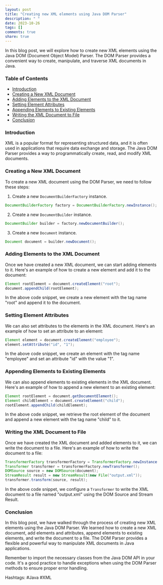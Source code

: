```yaml
---
layout: post
title: "Creating new XML elements using Java DOM Parser"
description: " "
date: 2023-10-26
tags: []
comments: true
share: true
---
```


In this blog post, we will explore how to create new XML elements using the Java DOM (Document Object Model) Parser. The DOM Parser provides a convenient way to create, manipulate, and traverse XML documents in Java.

### Table of Contents
- [Introduction](#introduction)
- [Creating a New XML Document](#creating-a-new-xml-document)
- [Adding Elements to the XML Document](#adding-elements-to-the-xml-document)
- [Setting Element Attributes](#setting-element-attributes)
- [Appending Elements to Existing Elements](#appending-elements-to-existing-elements)
- [Writing the XML Document to File](#writing-the-xml-document-to-file)
- [Conclusion](#conclusion)

<a name="introduction"></a>
### Introduction

XML is a popular format for representing structured data, and it is often used in applications that require data exchange and storage. The Java DOM Parser provides a way to programmatically create, read, and modify XML documents.

<a name="creating-a-new-xml-document"></a>
### Creating a New XML Document

To create a new XML document using the DOM Parser, we need to follow these steps:

1. Create a new `DocumentBuilderFactory` instance.
```java
DocumentBuilderFactory factory = DocumentBuilderFactory.newInstance();
```

2. Create a new `DocumentBuilder` instance.
```java
DocumentBuilder builder = factory.newDocumentBuilder();
```

3. Create a new `Document` instance.
```java
Document document = builder.newDocument();
```

<a name="adding-elements-to-the-xml-document"></a>
### Adding Elements to the XML Document

Once we have created a new XML document, we can start adding elements to it. Here's an example of how to create a new element and add it to the document:

```java
Element rootElement = document.createElement("root");
document.appendChild(rootElement);
```

In the above code snippet, we create a new element with the tag name "root" and append it to the document.

<a name="setting-element-attributes"></a>
### Setting Element Attributes

We can also set attributes to the elements in the XML document. Here's an example of how to set an attribute to an element:

```java
Element element = document.createElement("employee");
element.setAttribute("id", "1");
```

In the above code snippet, we create an element with the tag name "employee" and set an attribute "id" with the value "1".

<a name="appending-elements-to-existing-elements"></a>
### Appending Elements to Existing Elements

We can also append elements to existing elements in the XML document. Here's an example of how to append a new element to an existing element:

```java
Element rootElement = document.getDocumentElement();
Element childElement = document.createElement("child");
rootElement.appendChild(childElement);
```

In the above code snippet, we retrieve the root element of the document and append a new element with the tag name "child" to it.

<a name="writing-the-xml-document-to-file"></a>
### Writing the XML Document to File

Once we have created the XML document and added elements to it, we can write the document to a file. Here's an example of how to write the document to a file:

```java
TransformerFactory transformerFactory = TransformerFactory.newInstance();
Transformer transformer = transformerFactory.newTransformer();
DOMSource source = new DOMSource(document);
StreamResult result = new StreamResult(new File("output.xml"));
transformer.transform(source, result);
```

In the above code snippet, we configure a `Transformer` to write the XML document to a file named "output.xml" using the DOM Source and Stream Result.

<a name="conclusion"></a>
### Conclusion

In this blog post, we have walked through the process of creating new XML elements using the Java DOM Parser. We learned how to create a new XML document, add elements and attributes, append elements to existing elements, and write the document to a file. The DOM Parser provides a flexible and powerful way to manipulate XML documents in Java applications.

Remember to import the necessary classes from the Java DOM API in your code. It's a good practice to handle exceptions when using the DOM Parser methods to ensure proper error handling.

Hashtags: #Java #XML